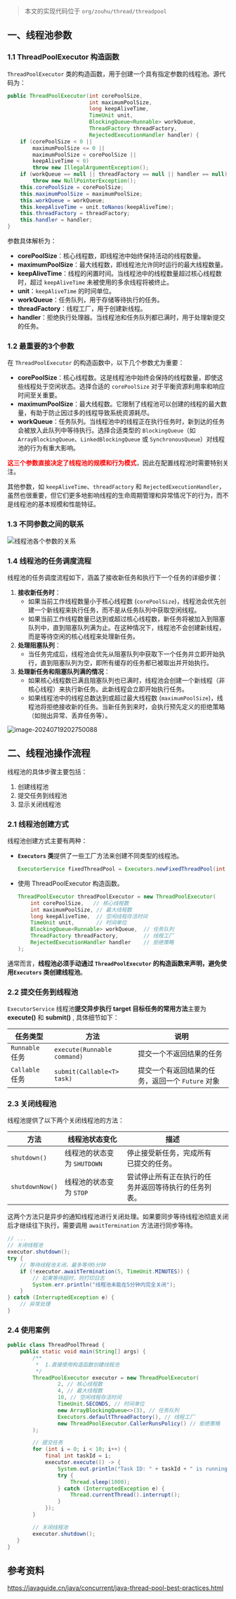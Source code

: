 > 本文的实现代码位于 `org/zouhu/thread/threadpool`



## 一、线程池参数

### 1.1 ThreadPoolExecutor 构造函数

 `ThreadPoolExecutor` 类的构造函数，用于创建一个具有指定参数的线程池。源代码为：

```java
public ThreadPoolExecutor(int corePoolSize,
                          int maximumPoolSize,
                          long keepAliveTime,
                          TimeUnit unit,
                          BlockingQueue<Runnable> workQueue,
                          ThreadFactory threadFactory,
                          RejectedExecutionHandler handler) {
    if (corePoolSize < 0 ||
        maximumPoolSize <= 0 ||
        maximumPoolSize < corePoolSize ||
        keepAliveTime < 0)
        throw new IllegalArgumentException();
    if (workQueue == null || threadFactory == null || handler == null)
        throw new NullPointerException();
    this.corePoolSize = corePoolSize;
    this.maximumPoolSize = maximumPoolSize;
    this.workQueue = workQueue;
    this.keepAliveTime = unit.toNanos(keepAliveTime);
    this.threadFactory = threadFactory;
    this.handler = handler;
}
```

参数具体解析为：

- **corePoolSize**：核心线程数，即线程池中始终保持活动的线程数量。
- **maximumPoolSize**：最大线程数，即线程池允许同时运行的最大线程数量。
- **keepAliveTime**：线程的闲置时间。当线程池中的线程数量超过核心线程数时，超过 `keepAliveTime` 未被使用的多余线程将被终止。
- **unit**：`keepAliveTime` 的时间单位。
- **workQueue**：任务队列，用于存储等待执行的任务。
- **threadFactory**：线程工厂，用于创建新线程。
- **handler**：拒绝执行处理器。当线程池和任务队列都已满时，用于处理新提交的任务。



### 1.2 最重要的3个参数

在 `ThreadPoolExecutor` 的构造函数中，以下几个参数尤为重要：

- **corePoolSize**：核心线程数。这是线程池中始终会保持的线程数量，即使这些线程处于空闲状态。选择合适的 `corePoolSize` 对于平衡资源利用率和响应时间至关重要。
- **maximumPoolSize**：最大线程数。它限制了线程池可以创建的线程的最大数量，有助于防止因过多的线程导致系统资源耗尽。
- **workQueue**：任务队列。当线程池中的线程正在执行任务时，新到达的任务会被放入此队列中等待执行。选择合适类型的 `BlockingQueue`（如 `ArrayBlockingQueue`、`LinkedBlockingQueue` 或 `SynchronousQueue`）对线程池的行为有重大影响。

<font color="red">**这三个参数直接决定了线程池的规模和行为模式**</font>，因此在配置线程池时需要特别关注。

其他参数，如 `keepAliveTime`、`threadFactory` 和 `RejectedExecutionHandler`，虽然也很重要，但它们更多地影响线程的生命周期管理和异常情况下的行为，而不是线程池的基本规模和性能特征。



### 1.3 不同参数之间的联系

![线程池各个参数的关系](images/relationship-between-thread-pool-parameters.png)



### 1.4 线程池的任务调度流程

线程池的任务调度流程如下，涵盖了接收新任务和执行下一个任务的详细步骤：

1. **接收新任务时**：
   - 如果当前工作线程数量小于核心线程数 (`corePoolSize`)，线程池会优先创建一个新线程来执行任务，而不是从任务队列中获取空闲线程。
   - 如果当前工作线程数量已达到或超过核心线程数，新任务将被加入到阻塞队列中，直到阻塞队列满为止。在这种情况下，线程池不会创建新线程，而是等待空闲的核心线程来处理新任务。
2. **处理阻塞队列**：
   - 当任务完成后，线程池会优先从阻塞队列中获取下一个任务并立即开始执行，直到阻塞队列为空，即所有缓存的任务都已被取出并开始执行。
3. **处理新任务和阻塞队列满的情况**：
   - 如果核心线程数已满且阻塞队列也已满时，线程池会创建一个新线程（非核心线程）来执行新任务。此新线程会立即开始执行任务。
   - 如果线程池中的线程总数达到或超过最大线程数 (`maximumPoolSize`)，线程池将拒绝接收新的任务。当新任务到来时，会执行预先定义的拒绝策略（如抛出异常、丢弃任务等）。

![image-20240719202750088](images/image-20240719202750088.png)







## 二、线程池操作流程

线程池的具体步骤主要包括：

1.  创建线程池
2. 提交任务到线程池
3. 显示关闭线程池

### 2.1 线程池创建方式

线程池创建方式主要有两种：

- **`Executors` 类**提供了一些工厂方法来创建不同类型的线程池。

  ```java
  ExecutorService fixedThreadPool = Executors.newFixedThreadPool(int nThreads);
  ```

- 使用 ThreadPoolExecutor 构造函数。

  ```java
  ThreadPoolExecutor threadPoolExecutor = new ThreadPoolExecutor(
      int corePoolSize,   // 核心线程数
      int maximumPoolSize, // 最大线程数
      long keepAliveTime,  // 空闲线程存活时间
      TimeUnit unit,       // 时间单位
      BlockingQueue<Runnable> workQueue,  // 任务队列
      ThreadFactory threadFactory,        // 线程工厂
      RejectedExecutionHandler handler    // 拒绝策略
  );
  ```


通常而言，**线程池必须手动通过 `ThreadPoolExecutor` 的构造函数来声明，避免使用`Executors` 类创建线程池**。



### 2.2 提交任务到线程池

`ExecutorService` 线程池**提交异步执行 target 目标任务的常用方法**主要为 **execute()** 和 **submit()** , 具体细节如下：

| 任务类型        | 方法                        | 说明                                             |
| --------------- | --------------------------- | ------------------------------------------------ |
| `Runnable` 任务 | `execute(Runnable command)` | 提交一个不返回结果的任务                         |
| `Callable` 任务 | `submit(Callable<T> task)`  | 提交一个有返回结果的任务，返回一个 `Future` 对象 |



### 2.3 关闭线程池

线程池提供了以下两个关闭线程池的方法：

| 方法            | 线程池状态变化              | 描述                                                 |      |
| --------------- | --------------------------- | ---------------------------------------------------- | ---- |
| `shutdown()`    | 线程池的状态变为 `SHUTDOWN` | 停止接受新任务，完成所有已提交的任务。               |      |
| `shutdownNow()` | 线程池的状态变为 `STOP`     | 尝试停止所有正在执行的任务并返回等待执行的任务列表。 |      |

这两个方法只是异步的通知线程池进行关闭处理。如果要同步等待线程池彻底关闭后才继续往下执行，需要调用  `awaitTermination`  方法进行同步等待。

```java
// ...
// 关闭线程池
executor.shutdown();
try {
    // 等待线程池关闭，最多等待5分钟
    if (!executor.awaitTermination(5, TimeUnit.MINUTES)) {
        // 如果等待超时，则打印日志
        System.err.println("线程池未能在5分钟内完全关闭");
    }
} catch (InterruptedException e) {
    // 异常处理
}
```



### 2.4 使用案例

```java
public class ThreadPoolThread {
    public static void main(String[] args) {
        /**
         *  1.直接使用构造函数创建线程池
         */
        ThreadPoolExecutor executor = new ThreadPoolExecutor(
                2, // 核心线程数
                4, // 最大线程数
                10, // 空闲线程存活时间
                TimeUnit.SECONDS, // 时间单位
                new ArrayBlockingQueue<>(3), // 任务队列
                Executors.defaultThreadFactory(), // 线程工厂
                new ThreadPoolExecutor.CallerRunsPolicy() // 拒绝策略
        );

        // 提交任务
        for (int i = 0; i < 10; i++) {
            final int taskId = i;
            executor.execute(() -> {
                System.out.println("Task ID: " + taskId + " is running on thread: " + Thread.currentThread().getName());
                try {
                    Thread.sleep(1000);
                } catch (InterruptedException e) {
                    Thread.currentThread().interrupt();
                }
            });
        }

        // 关闭线程池
        executor.shutdown();
   }
}
```







## 参考资料

https://javaguide.cn/java/concurrent/java-thread-pool-best-practices.html